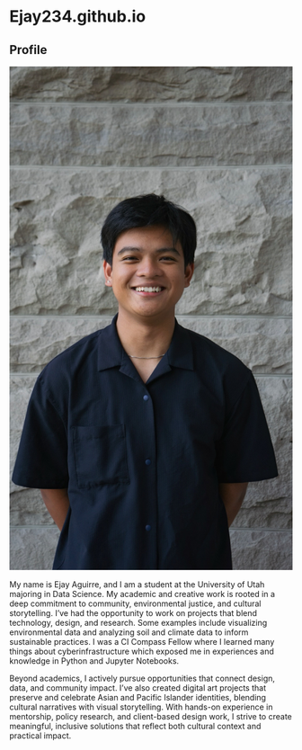 # Ejay234.github.io
<h2>Profile</h2>
<div>
  <div>
    <a href="AGUIRRE_Ejay_HeadshotPhoto.JPEG"><img src=AGUIRRE_Ejay_HeadshotPhoto.JPEG></a>
  </div>
  <div>
    <p> 
  My name is Ejay Aguirre, and I am a student at the University of Utah majoring in Data Science. My academic and creative work is rooted in a deep commitment to community, environmental justice, and cultural storytelling. I’ve had the opportunity to work on projects that blend technology, design, and research. Some examples include visualizing environmental data and analyzing soil and climate data to inform sustainable practices. I was a CI Compass Fellow where I learned many things about cyberinfrastructure which exposed me in experiences and knowledge in Python and Jupyter Notebooks. 
    </p>
    <p> 
      Beyond academics, I actively pursue opportunities that connect design, data, and community impact. I’ve also created digital art projects that preserve and celebrate Asian and Pacific Islander identities, blending cultural narratives with visual storytelling. With hands-on experience in mentorship, policy research, and client-based design work, I strive to create meaningful, inclusive solutions that reflect both cultural context and practical impact.
    </p>
  </div>
</div>
